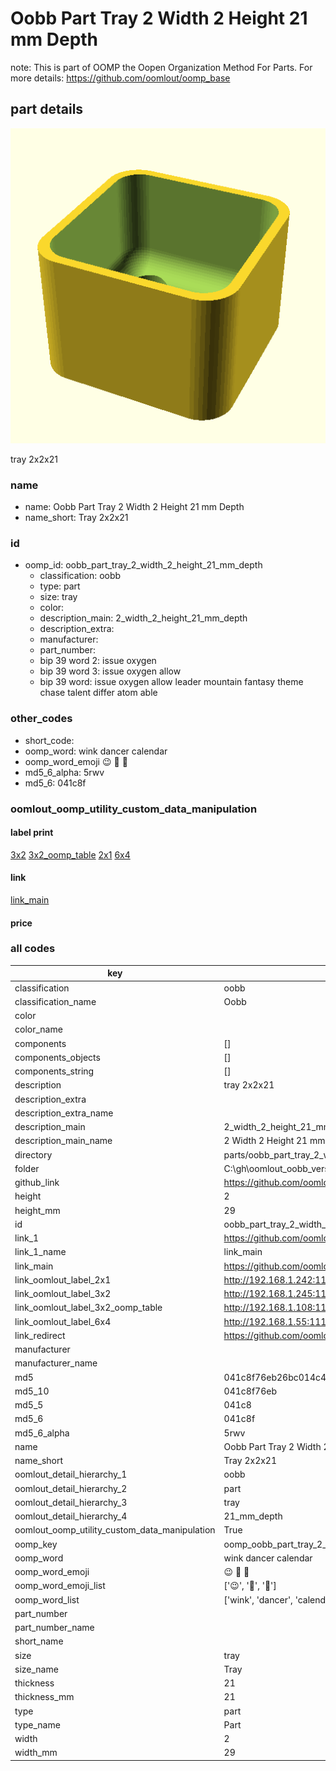 # Oobb Part Tray 2 Width 2 Height 21 mm Depth  

note: This is part of OOMP the Oopen Organization Method For Parts. For more details: https://github.com/oomlout/oomp_base

##  part details
  

[![](3dpr.png)](3dpr.png)

tray 2x2x21



### name
* name: Oobb Part Tray 2 Width 2 Height 21 mm Depth
* name_short: Tray 2x2x21 
### id
* oomp_id: oobb_part_tray_2_width_2_height_21_mm_depth
  * classification: oobb
  * type: part
  * size: tray
  * color: 
  * description_main: 2_width_2_height_21_mm_depth
  * description_extra: 
  * manufacturer: 
  * part_number: 
  * bip 39 word 2: issue oxygen
  * bip 39 word 3: issue oxygen allow
  * bip 39 word: issue oxygen allow leader mountain fantasy theme chase talent differ atom able

### other_codes
* short_code: 
* oomp_word: wink dancer calendar
* oomp_word_emoji :wink: :dancer: :calendar:
* md5_6_alpha: 5rwv
* md5_6: 041c8f






### oomlout_oomp_utility_custom_data_manipulation
#### label print
[3x2](http://192.168.1.245:1112/?label=oomp%205rwv)
[3x2_oomp_table](http://192.168.1.108:1112/?label=oomp%205rwv)
[2x1](http://192.168.1.242:1112/?label=oomp%205rwv)
[6x4](http://192.168.1.55:1112/?label=oomp%205rwv)    

#### link

[link_main](https://github.com/oomlout/oomlout_oobb_version_4_generated_parts/tree/main/navigation_oomp/oobb/part/tray/2_width_2_height_21_mm_depth/part)                              

#### price







### all codes 
| key | value |  
| --- | --- |  
| classification | oobb |  
| classification_name | Oobb |  
| color |  |  
| color_name |  |  
| components | [] |  
| components_objects | [] |  
| components_string | [] |  
| description | tray 2x2x21 |  
| description_extra |  |  
| description_extra_name |  |  
| description_main | 2_width_2_height_21_mm_depth |  
| description_main_name | 2 Width 2 Height 21 mm Depth |  
| directory | parts/oobb_part_tray_2_width_2_height_21_mm_depth |  
| folder | C:\gh\oomlout_oobb_version_4_generated_parts\parts\oobb_part_tray_2_width_2_height_21_mm_depth |  
| github_link | https://github.com/oomlout/oomlout_oomp_part_src/tree/main/parts/oobb_part_tray_2_width_2_height_21_mm_depth |  
| height | 2 |  
| height_mm | 29 |  
| id | oobb_part_tray_2_width_2_height_21_mm_depth |  
| link_1 | https://github.com/oomlout/oomlout_oobb_version_4_generated_parts/tree/main/navigation_oomp/oobb/part/tray/2_width_2_height_21_mm_depth/part |  
| link_1_name | link_main |  
| link_main | https://github.com/oomlout/oomlout_oobb_version_4_generated_parts/tree/main/navigation_oomp/oobb/part/tray/2_width_2_height_21_mm_depth/part |  
| link_oomlout_label_2x1 | http://192.168.1.242:1112/?label=oomp%205rwv |  
| link_oomlout_label_3x2 | http://192.168.1.245:1112/?label=oomp%205rwv |  
| link_oomlout_label_3x2_oomp_table | http://192.168.1.108:1112/?label=oomp%205rwv |  
| link_oomlout_label_6x4 | http://192.168.1.55:1112/?label=oomp%205rwv |  
| link_redirect | https://github.com/oomlout/oomlout_oobb_version_4_generated_parts/tree/main/parts/oobb_tray_02_02_21 |  
| manufacturer |  |  
| manufacturer_name |  |  
| md5 | 041c8f76eb26bc014c4847e80d6793b5 |  
| md5_10 | 041c8f76eb |  
| md5_5 | 041c8 |  
| md5_6 | 041c8f |  
| md5_6_alpha | 5rwv |  
| name | Oobb Part Tray 2 Width 2 Height 21 mm Depth |  
| name_short | Tray 2x2x21  |  
| oomlout_detail_hierarchy_1 | oobb |  
| oomlout_detail_hierarchy_2 | part |  
| oomlout_detail_hierarchy_3 | tray |  
| oomlout_detail_hierarchy_4 | 21_mm_depth |  
| oomlout_oomp_utility_custom_data_manipulation | True |  
| oomp_key | oomp_oobb_part_tray_2_width_2_height_21_mm_depth |  
| oomp_word | wink dancer calendar |  
| oomp_word_emoji | :wink: :dancer: :calendar: |  
| oomp_word_emoji_list | [':wink:', ':dancer:', ':calendar:'] |  
| oomp_word_list | ['wink', 'dancer', 'calendar'] |  
| part_number |  |  
| part_number_name |  |  
| short_name |  |  
| size | tray |  
| size_name | Tray |  
| thickness | 21 |  
| thickness_mm | 21 |  
| type | part |  
| type_name | Part |  
| width | 2 |  
| width_mm | 29 |  
